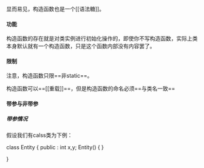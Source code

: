 显而易见，构造函数也是一个[[语法糖]]。

#### 功能
构造函数的存在就是对类实例进行初始化操作的，即使你不写构造函数，实际上类本身默认就有一个构造函数，只是这个函数内部没有内容罢了。
#### 限制
注意，构造函数只限==非static==。

构造函数可以==[[重载]]==，但是构造函数的命名必须==与类名一致==

#### 带参与非带参
##### 带参情况
假设我们有calss类为下例：

class Entity
{
  public :
  int x,y;
  Entity()
  {
  }

}